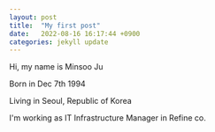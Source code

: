 ```yaml
---
layout: post
title:  "My first post"
date:   2022-08-16 16:17:44 +0900
categories: jekyll update
---
```

Hi, my name is Minsoo Ju

Born in Dec 7th 1994

Living in Seoul, Republic of Korea

I'm working as IT Infrastructure Manager in Refine co.
